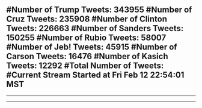 #Number of Trump Tweets: 343955
#Number of Cruz Tweets: 235908
#Number of Clinton Tweets: 226663
#Number of Sanders Tweets: 150255
#Number of Rubio Tweets: 58007
#Number of Jeb! Tweets: 45915
#Number of Carson Tweets: 16476
#Number of Kasich Tweets: 12292
#Total Number of Tweets:  
#Current Stream Started at Fri Feb 12 22:54:01 MST
---
---
---
